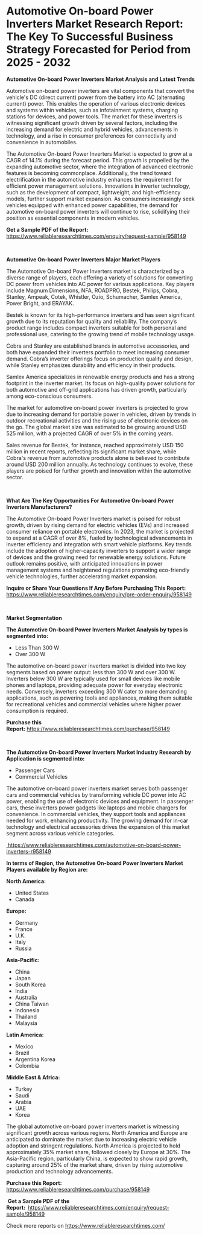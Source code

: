 <p><h1>Automotive On-board Power Inverters Market Research Report: The Key To Successful Business Strategy Forecasted for Period from 2025 - 2032</h1></p><p><strong>Automotive On-board Power Inverters Market Analysis and Latest Trends</strong></p>
<p><p>Automotive on-board power inverters are vital components that convert the vehicle's DC (direct current) power from the battery into AC (alternating current) power. This enables the operation of various electronic devices and systems within vehicles, such as infotainment systems, charging stations for devices, and power tools. The market for these inverters is witnessing significant growth driven by several factors, including the increasing demand for electric and hybrid vehicles, advancements in technology, and a rise in consumer preferences for connectivity and convenience in automobiles.</p><p>The Automotive On-board Power Inverters Market is expected to grow at a CAGR of 14.1% during the forecast period. This growth is propelled by the expanding automotive sector, where the integration of advanced electronic features is becoming commonplace. Additionally, the trend toward electrification in the automotive industry enhances the requirement for efficient power management solutions. Innovations in inverter technology, such as the development of compact, lightweight, and high-efficiency models, further support market expansion. As consumers increasingly seek vehicles equipped with enhanced power capabilities, the demand for automotive on-board power inverters will continue to rise, solidifying their position as essential components in modern vehicles.</p></p>
<p><strong>Get a Sample PDF of the Report:&nbsp;</strong> <a href="https://www.reliableresearchtimes.com/enquiry/request-sample/958149?utm_campaign=3311&utm_medium=2&utm_source=Github&utm_content=ia&utm_term=21032025&utm_id=automotive-on-board-power-inverters">https://www.reliableresearchtimes.com/enquiry/request-sample/958149</a></p>
<p>&nbsp;</p>
<p><strong>Automotive On-board Power Inverters Major Market Players</strong></p>
<p><p>The Automotive On-board Power Inverters market is characterized by a diverse range of players, each offering a variety of solutions for converting DC power from vehicles into AC power for various applications. Key players include Magnum Dimensions, NFA, ROADPRO, Bestek, Philips, Cobra, Stanley, Ampeak, Cotek, Whistler, Ozio, Schumacher, Samlex America, Power Bright, and ERAYAK.</p><p>Bestek is known for its high-performance inverters and has seen significant growth due to its reputation for quality and reliability. The company’s product range includes compact inverters suitable for both personal and professional use, catering to the growing trend of mobile technology usage.</p><p>Cobra and Stanley are established brands in automotive accessories, and both have expanded their inverters portfolio to meet increasing consumer demand. Cobra’s inverter offerings focus on production quality and design, while Stanley emphasizes durability and efficiency in their products.</p><p>Samlex America specializes in renewable energy products and has a strong footprint in the inverter market. Its focus on high-quality power solutions for both automotive and off-grid applications has driven growth, particularly among eco-conscious consumers.</p><p>The market for automotive on-board power inverters is projected to grow due to increasing demand for portable power in vehicles, driven by trends in outdoor recreational activities and the rising use of electronic devices on the go. The global market size was estimated to be growing around USD 525 million, with a projected CAGR of over 5% in the coming years.</p><p>Sales revenue for Bestek, for instance, reached approximately USD 150 million in recent reports, reflecting its significant market share, while Cobra's revenue from automotive products alone is believed to contribute around USD 200 million annually. As technology continues to evolve, these players are poised for further growth and innovation within the automotive sector.</p></p>
<p>&nbsp;</p>
<p><strong>What Are The Key Opportunities For Automotive On-board Power Inverters Manufacturers?</strong></p>
<p><p>The Automotive On-board Power Inverters market is poised for robust growth, driven by rising demand for electric vehicles (EVs) and increased consumer reliance on portable electronics. In 2023, the market is projected to expand at a CAGR of over 8%, fueled by technological advancements in inverter efficiency and integration with smart vehicle platforms. Key trends include the adoption of higher-capacity inverters to support a wider range of devices and the growing need for renewable energy solutions. Future outlook remains positive, with anticipated innovations in power management systems and heightened regulations promoting eco-friendly vehicle technologies, further accelerating market expansion.</p></p>
<p><strong>Inquire or Share Your Questions If Any Before Purchasing This Report:</strong> <a href="https://www.reliableresearchtimes.com/enquiry/pre-order-enquiry/958149?utm_campaign=3311&utm_medium=2&utm_source=Github&utm_content=ia&utm_term=21032025&utm_id=automotive-on-board-power-inverters">https://www.reliableresearchtimes.com/enquiry/pre-order-enquiry/958149</a></p>
<p>&nbsp;</p>
<p><strong>Market Segmentation</strong></p>
<p><strong>The Automotive On-board Power Inverters Market Analysis by types is segmented into:</strong></p>
<p><ul><li>Less Than 300 W</li><li>Over 300 W</li></ul></p>
<p><p>The automotive on-board power inverters market is divided into two key segments based on power output: less than 300 W and over 300 W. Inverters below 300 W are typically used for small devices like mobile phones and laptops, providing adequate power for everyday electronic needs. Conversely, inverters exceeding 300 W cater to more demanding applications, such as powering tools and appliances, making them suitable for recreational vehicles and commercial vehicles where higher power consumption is required.</p></p>
<p><strong>Purchase this Report:&nbsp;</strong><a href="https://www.reliableresearchtimes.com/purchase/958149?utm_campaign=3311&utm_medium=2&utm_source=Github&utm_content=ia&utm_term=21032025&utm_id=automotive-on-board-power-inverters">https://www.reliableresearchtimes.com/purchase/958149</a></p>
<p>&nbsp;</p>
<p><strong>The Automotive On-board Power Inverters Market Industry Research by Application is segmented into:</strong></p>
<p><ul><li>Passenger Cars</li><li>Commercial Vehicles</li></ul></p>
<p><p>The automotive on-board power inverters market serves both passenger cars and commercial vehicles by transforming vehicle DC power into AC power, enabling the use of electronic devices and equipment. In passenger cars, these inverters power gadgets like laptops and mobile chargers for convenience. In commercial vehicles, they support tools and appliances needed for work, enhancing productivity. The growing demand for in-car technology and electrical accessories drives the expansion of this market segment across various vehicle categories.</p></p>
<p><a href="https://www.reliableresearchtimes.com/automotive-on-board-power-inverters-r958149?utm_campaign=3311&utm_medium=2&utm_source=Github&utm_content=ia&utm_term=21032025&utm_id=automotive-on-board-power-inverters">&nbsp;https://www.reliableresearchtimes.com/automotive-on-board-power-inverters-r958149</a></p>
<p><strong>In terms of Region, the Automotive On-board Power Inverters Market Players available by Region are:</strong></p>
<p>
    <p> <strong> North America: </strong>
        <ul>
            <li>United States</li>
            <li>Canada</li>
        </ul>
        </p> 
    <p> <strong> Europe: </strong>
        <ul>
            <li>Germany</li>
            <li>France</li>
            <li>U.K.</li>
            <li>Italy</li>
            <li>Russia</li>
        </ul>
        </p> 
    <p> <strong> Asia-Pacific: </strong>
        <ul>
            <li>China</li>
            <li>Japan</li>
            <li>South Korea</li>
            <li>India</li>
            <li>Australia</li>
            <li>China Taiwan</li>
            <li>Indonesia</li>
            <li>Thailand</li>
            <li>Malaysia</li>
        </ul>
        </p> 
    <p> <strong> Latin America: </strong>
        <ul>
            <li>Mexico</li>
            <li>Brazil</li>
            <li>Argentina Korea</li>
            <li>Colombia</li>
        </ul>
        </p> 
    <p> <strong> Middle East & Africa: </strong>
        <ul>
            <li>Turkey</li>
            <li>Saudi</li>
            <li>Arabia</li>
            <li>UAE</li>
            <li>Korea</li>
        </ul>
    </p>
    </p>
<p><p>The global automotive on-board power inverters market is witnessing significant growth across various regions. North America and Europe are anticipated to dominate the market due to increasing electric vehicle adoption and stringent regulations. North America is projected to hold approximately 35% market share, followed closely by Europe at 30%. The Asia-Pacific region, particularly China, is expected to show rapid growth, capturing around 25% of the market share, driven by rising automotive production and technology advancements.</p></p>
<p><strong>Purchase this Report: </strong><a href="https://www.reliableresearchtimes.com/purchase/958149?utm_campaign=3311&utm_medium=2&utm_source=Github&utm_content=ia&utm_term=21032025&utm_id=automotive-on-board-power-inverters">https://www.reliableresearchtimes.com/purchase/958149</a></p>
<p>&nbsp;<strong>Get a Sample PDF of the Report:&nbsp;&nbsp;</strong><a href="https://www.reliableresearchtimes.com/enquiry/request-sample/958149?utm_campaign=3311&utm_medium=2&utm_source=Github&utm_content=ia&utm_term=21032025&utm_id=automotive-on-board-power-inverters">https://www.reliableresearchtimes.com/enquiry/request-sample/958149</a></p>
<p><strong></strong></p>
<p>Check more reports on <a href="https://www.reliableresearchtimes.com/?utm_campaign=3311&utm_medium=2&utm_source=Github&utm_content=ia&utm_term=21032025&utm_id=automotive-on-board-power-inverters">https://www.reliableresearchtimes.com/</a></p>